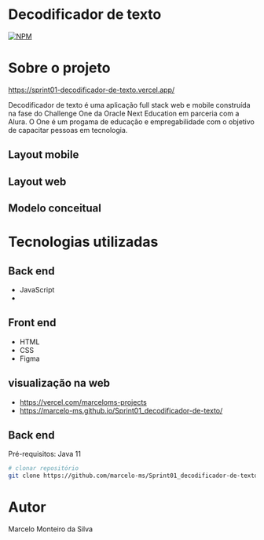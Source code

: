 # Decodificador de texto 
[![NPM](https://img.shields.io/npm/l/react)](https://github.com/marcelo-ms/Sprint01_decodificador-de-texto/blob/main/LICENSE)

# Sobre o projeto

https://sprint01-decodificador-de-texto.vercel.app/

Decodificador de texto é uma aplicação full stack web e mobile construída na fase do Challenge One da Oracle Next Education em parceria com a Alura. O One é um progama de educação e empregabilidade com o objetivo de capacitar pessoas em  tecnologia.

## Layout mobile


## Layout web


## Modelo conceitual


# Tecnologias utilizadas

## Back end
- JavaScript
- 
## Front end
- HTML
- CSS
- Figma
  
## visualização na web
- https://vercel.com/marceloms-projects
- https://marcelo-ms.github.io/Sprint01_decodificador-de-texto/
  
## Back end
Pré-requisitos: Java 11

```bash
# clonar repositório
git clone https://github.com/marcelo-ms/Sprint01_decodificador-de-texto

```

# Autor
Marcelo Monteiro da Silva

